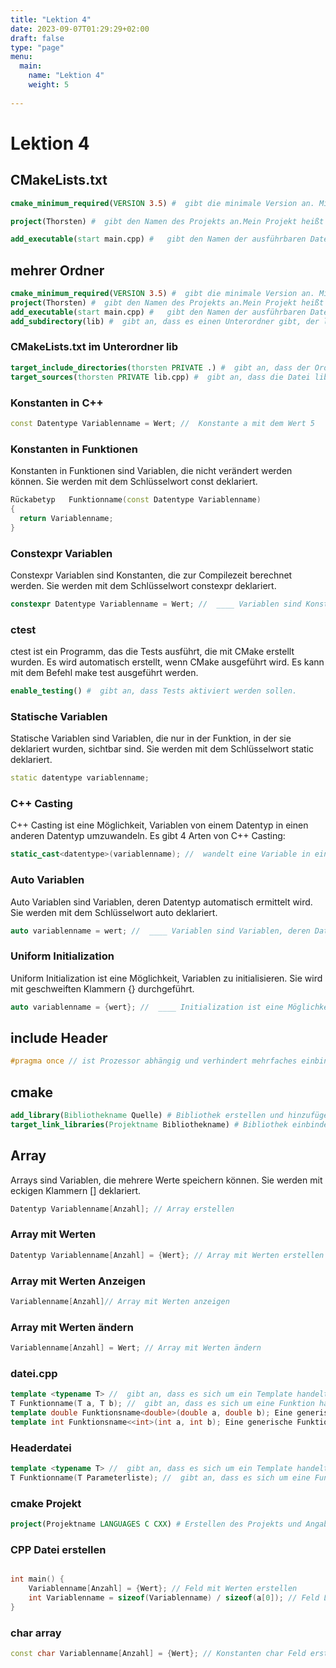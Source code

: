 ```yaml
---
title: "Lektion 4"
date: 2023-09-07T01:29:29+02:00
draft: false
type: "page"
menu: 
  main:
    name: "Lektion 4"
    weight: 5
    
---
```


# Lektion 4

## CMakeLists.txt

```cmake
cmake_minimum_required(VERSION 3.5) #  gibt die minimale Version an. Mindestens 3.5

project(Thorsten) #  gibt den Namen des Projekts an.Mein Projekt heißt Thorsten

add_executable(start main.cpp) #   gibt den Namen der ausführbaren Datei an. Meine ausführbare Datei heißt start. Die Datei wird aus der Datei main.cpp erstellt.

```

## mehrer Ordner
  ```cmake
cmake_minimum_required(VERSION 3.5) #  gibt die minimale Version an. Mindestens 3.5
project(Thorsten) #  gibt den Namen des Projekts an.Mein Projekt heißt Thorsten
add_executable(start main.cpp) #   gibt den Namen der ausführbaren Datei an. Meine ausführbare Datei heißt start. Die Datei wird aus der Datei main.cpp erstellt.
add_subdirectory(lib) #  gibt an, dass es einen Unterordner gibt, der lib heißt. In diesem Ordner befindet sich eine weitere CMakeLists.txt Datei.
```
### CMakeLists.txt im Unterordner lib
  ```cmake
  target_include_directories(thorsten PRIVATE .) #  gibt an, dass der Ordner, in dem sich die Datei CMakeLists.txt befindet, als Include-Verzeichnis hinzugefügt wird.
  target_sources(thorsten PRIVATE lib.cpp) #  gibt an, dass die Datei lib.cpp hinzugefügt wird.
  ```

### Konstanten in C++
```cpp
const Datentype Variablenname = Wert; //  Konstante a mit dem Wert 5
```
### Konstanten in Funktionen
Konstanten in Funktionen sind Variablen, die nicht verändert werden können. Sie werden mit dem Schlüsselwort const deklariert.
```cpp
Rückabetyp   Funktionname(const Datentype Variablenname)
{
  return Variablenname;
}
```
### Constexpr Variablen
 Constexpr Variablen sind Konstanten, die zur Compilezeit berechnet werden. Sie werden mit dem Schlüsselwort constexpr deklariert.
```cpp
constexpr Datentype Variablenname = Wert; //  ____ Variablen sind Konstanten, die zur Compilezeit berechnet werden. Sie werden mit dem Schlüsselwort ____ deklariert.

```

### ctest
ctest ist ein Programm, das die Tests ausführt, die mit CMake erstellt wurden. Es wird automatisch erstellt, wenn CMake ausgeführt wird. Es kann mit dem Befehl make test ausgeführt werden.
```cmake
enable_testing() #  gibt an, dass Tests aktiviert werden sollen.

```
### Statische Variablen
Statische Variablen sind Variablen, die nur in der Funktion, in der sie deklariert wurden, sichtbar sind. Sie werden mit dem Schlüsselwort static deklariert.
```cpp
static datentype variablenname;
```
### C++ Casting
C++ Casting ist eine Möglichkeit, Variablen von einem Datentyp in einen anderen Datentyp umzuwandeln. Es gibt 4 Arten von C++ Casting:
```cpp
static_cast<datentype>(variablenname); //  wandelt eine Variable in einen anderen Datentyp um. Es kann nur zwischen Datentypen umgewandelt werden, die miteinander kompatibel sind.
```
### Auto Variablen
Auto Variablen sind Variablen, deren Datentyp automatisch ermittelt wird. Sie werden mit dem Schlüsselwort auto deklariert.
```cpp
auto variablenname = wert; //  ____ Variablen sind Variablen, deren Datentyp automatisch ermittelt wird. Sie werden mit dem Schlüsselwort ____ deklariert.
```

### Uniform Initialization
Uniform Initialization ist eine Möglichkeit, Variablen zu initialisieren. Sie wird mit geschweiften Klammern {} durchgeführt.
```cpp
auto variablenname = {wert}; //  ____ Initialization ist eine Möglichkeit, Variablen zu initialisieren. Sie wird mit geschweiften Klammern {} durchgeführt.
```
## include Header
```cpp
#pragma once // ist Prozessor abhängig und verhindert mehrfaches einbinden der Datei in den Compiler bei Headerdateien
```

## cmake
```cmake
add_library(Bibliothekname Quelle) # Bibliothek erstellen und hinzufügen
target_link_libraries(Projektname Bibliothekname) # Bibliothek einbinden
```

## Array
Arrays sind Variablen, die mehrere Werte speichern können. Sie werden mit eckigen Klammern [] deklariert.
```cpp
Datentyp Variablenname[Anzahl]; // Array erstellen
```
### Array mit Werten
```cpp
Datentyp Variablenname[Anzahl] = {Wert}; // Array mit Werten erstellen
```
### Array mit Werten Anzeigen
```cpp
Variablenname[Anzahl]// Array mit Werten anzeigen
```
### Array mit Werten ändern
```cpp
Variablenname[Anzahl] = Wert; // Array mit Werten ändern
```

### datei.cpp
```cpp
template <typename T> //  gibt an, dass es sich um ein Template handelt. T ist der Name des Templates.
T Funktionname(T a, T b); //  gibt an, dass es sich um eine Funktion handelt, die zwei Variablen vom Typ T als Parameter hat und eine Variable vom Typ T zurückgibt.
template double Funktionsname<double>(double a, double b); Eine generische Funktion, die zwei Zahlen addiert und das Ergebnis in Kommazahlen Zahlen zurückgibt.
template int Funktionsname<<int>(int a, int b); Eine generische Funktion, die zwei Zahlen addiert und das Ergebnis in Ganzahl Zahlen zurückgibt.
```
### Headerdatei
```cpp
template <typename T> //  gibt an, dass es sich um ein Template handelt. T ist der Name des Templates.
T Funktionname(T Parameterliste); //  gibt an, dass es sich um eine Funktion handelt, die ein Variablen vom Typ T als Parameter hat und eine Variable vom Typ T zurückgibt.
```

### cmake Projekt
```cmake
project(Projektname LANGUAGES C CXX) # Erstellen des Projekts und Angabe der Programmiersprache C und C++
```
### CPP Datei erstellen
```cpp

int main() {
    Variablenname[Anzahl] = {Wert}; // Feld mit Werten erstellen
    int Variablenname = sizeof(Variablenname) / sizeof(a[0]); // Feld Länge berechnen
}

```
### char array
```cpp
const char Variablenname[Anzahl] = {Wert}; // Konstanten char Feld erstellen
```












